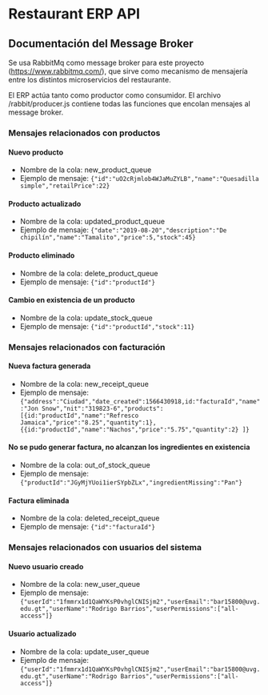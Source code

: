 # Restaurant ERP API

## Documentación del Message Broker

Se usa RabbitMq como message broker para este proyecto (https://www.rabbitmq.com/), que sirve como mecanismo de mensajería entre los distintos microservicios del restaurante.

El ERP actúa tanto como productor como consumidor. El archivo /rabbit/producer.js contiene todas las funciones que encolan mensajes al message broker.

### Mensajes relacionados con productos

#### Nuevo producto

* Nombre de la cola: new_product_queue
* Ejemplo de mensaje: ```{"id":"uO2cRjmlob4WJaMuZYLB","name":"Quesadilla simple","retailPrice":22}```

#### Producto actualizado

* Nombre de la cola: updated_product_queue
* Ejemplo de mensaje: ```{"date":"2019-08-20","description":"De chipilín","name":"Tamalito","price":5,"stock":45}```

#### Producto eliminado

* Nombre de la cola: delete_product_queue
* Ejemplo de mensaje: ```{"id":"productId"}```

#### Cambio en existencia de un producto

* Nombre de la cola: update_stock_queue
* Ejemplo de mensaje: ```{"id":"productId","stock":11}```

### Mensajes relacionados con facturación

#### Nueva factura generada

* Nombre de la cola: new_receipt_queue
* Ejemplo de mensaje: ```{"address":"Ciudad","date_created":1566430918,id:"facturaId","name":"Jon Snow","nit":"319823-6","products":[{id:"productId","name":"Refresco Jamaica","price":"8.25","quantity":1},{{id:"productId","name":"Nachos","price":"5.75","quantity":2}
]}```

#### No se pudo generar factura, no alcanzan los ingredientes en existencia

* Nombre de la cola: out_of_stock_queue
* Ejemplo de mensaje: ```{"productId":"JGyMjYUoi1ierSYpbZLx","ingredientMissing":"Pan"}```

#### Factura eliminada

* Nombre de la cola: deleted_receipt_queue
* Ejemplo de mensaje: ```{"id":"facturaId"}```

### Mensajes relacionados con usuarios del sistema

#### Nuevo usuario creado

* Nombre de la cola: new_user_queue
* Ejemplo de mensaje: ```{"userId":"1fmmrx1d1QaWYKsP0vhglCNISjm2","userEmail":"bar15800@uvg.edu.gt","userName":"Rodrigo Barrios","userPermissions":["all-access"]}```

#### Usuario actualizado

* Nombre de la cola: update_user_queue
* Ejemplo de mensaje: ```{"userId":"1fmmrx1d1QaWYKsP0vhglCNISjm2","userEmail":"bar15800@uvg.edu.gt","userName":"Rodrigo Barrios","userPermissions":["all-access"]}```
